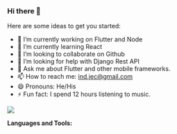 ### Hi there 👋

<!--
**indjec/indjec** is a ✨ _special_ ✨ repository because its `README.md` (this file) appears on your GitHub profile.
-->

Here are some ideas to get you started:

- 🔭 I’m currently working on Flutter and Node
- 🌱 I’m currently learning React
- 👯 I’m looking to collaborate on Github
- 🤔 I’m looking for help with Django Rest API
- 💬 Ask me about Flutter and other mobile frameworks.
- 📫 How to reach me: ind.jec@gmail.com
- 😄 Pronouns: He/His
- ⚡ Fun fact: I spend 12 hours listening to music.
<img src='https://github-readme-stats.vercel.app/api?username=indjec&&show_icons=true&title_color=ffffff&icon_color=bb2acf&text_color=daf7dc&bg_color=151515'>

<b>Languages and Tools:</b>
